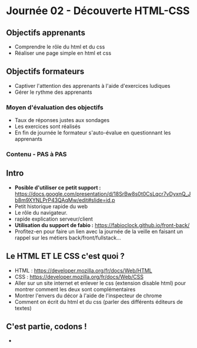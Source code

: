 # Journée 02 - Découverte HTML-CSS

## Objectifs apprenants
- Comprendre le rôle du html et du css
- Réaliser une page simple en html et css

## Objectifs formateurs
- Captiver l'attention des apprenants à l'aide d'exercices ludiques
- Gérer le rythme des apprenants

### Moyen d'évaluation des objectifs
- Taux de réponses justes aux sondages
- Les exercices sont réalisés
- En fin de journée le formateur s'auto-évalue en questionnant les apprenants

### Contenu - PAS à PAS


## Intro

- **Posible d'utiliser ce petit support :** https://docs.google.com/presentation/d/18SrBw8s0t0CsLqcr7vDyxnQ_Jb8m9XYNLPrP43QAqMw/edit#slide=id.p
- Petit historique rapide du web
- Le rôle du navigateur.
- rapide explication serveur/client
- **Utilisation du support de fabio :**  https://fabioclock.github.io/front-back/
- Profitez-en pour faire un lien avec la journée de la veille en faisant un rappel sur les métiers back/front/fullstack...

## Le HTML ET LE CSS c'est quoi ?

- HTML : https://developer.mozilla.org/fr/docs/Web/HTML
- CSS : https://developer.mozilla.org/fr/docs/Web/CSS
- Aller sur un site internet et enlever le css (extension disable html) pour montrer comment les deux sont complémentaires
- Montrer l'envers du décor à l'aide de l'inspecteur de chrome
- Comment on écrit du html et du css (parler des différents éditeurs de textes)

## C'est partie, codons !

- 
